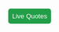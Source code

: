 <button style="padding: 8px; background-color: rgb(35, 158, 72); border: none; border-radius: 5px;"><a style="text-decoration: none; color: white;" href="https://erobinofficial.github.io/kanye-quote/">Live Quotes</a></button>

